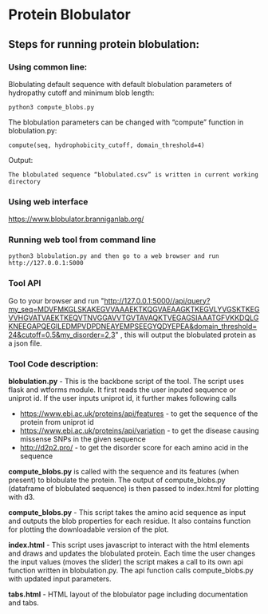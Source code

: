 # Protein Blobulator



## Steps for running protein blobulation:

### Using common line:

Blobulating default sequence with default blobulation parameters of hydropathy cutoff and minimum blob length:
```
python3 compute_blobs.py
```
The blobulation parameters can be changed with “compute” function in blobulation.py:
```
compute(seq, hydrophobicity_cutoff, domain_threshold=4)
```

Output:
```
The blobulated sequence “blobulated.csv” is written in current working directory
```
### Using web interface 

https://www.blobulator.branniganlab.org/

### Running web tool from command line

```
python3 blobulation.py and then go to a web browser and run  http://127.0.0.1:5000
```

### Tool API

Go to your browser and run "http://127.0.0.1:5000//api/query?my_seq=MDVFMKGLSKAKEGVVAAAEKTKQGVAEAAGKTKEGVLYVGSKTKEGVVHGVATVAEKTKEQVTNVGGAVVTGVTAVAQKTVEGAGSIAAATGFVKKDQLGKNEEGAPQEGILEDMPVDPDNEAYEMPSEEGYQDYEPEA&domain_threshold=24&cutoff=0.5&my_disorder=2,3" , this will output the blobulated protein as a json file.

### Tool Code description:

**blobulation.py** - This is the backbone script of the tool. 
The script uses flask and wtforms module. 
It first reads the user inputed sequence or uniprot id. 
If the user inputs uniprot id, it further makes following calls
  - https://www.ebi.ac.uk/proteins/api/features - to get the sequence of the protein from uniprot id
  - https://www.ebi.ac.uk/proteins/api/variation - to get the disease causing missense SNPs in the given sequence
  - http://d2p2.pro/ - to get the disorder score for each amino acid in the sequence 

**compute_blobs.py** is called with the sequence and its features (when present) to blobulate the protein.
The output of compute_blobs.py (dataframe of blobulated sequence) is then passed to index.html for plotting with d3. 

**compute_blobs.py** - This script takes the amino acid sequence as input and outputs the blob properties for each residue. It also contains function for plotting the downloadable version of the plot.

**index.html** - This script uses javascript to interact with the html elements and draws and updates the blobulated protein. Each time the user changes the input values (moves the slider) the script makes a call to its own api function written in blobulation.py. The api function calls compute_blobs.py with updated input parameters.

**tabs.html** - HTML layout of the blobulator page including documentation and tabs.
